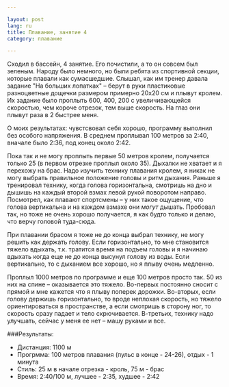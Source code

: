 ```yaml
---

layout: post  
lang: ru  
title: Плавание, занятие 4  
category: плавание

---
```


Сходил в бассейн, 4 занятие. Его почистили, а то он совсем был зеленым. Народу было немного, но были ребята из спортивной секции, которые плавали как сумасшедшие. Слышал, как им тренер давала задание "На больших лопатках" – берут в руки пластиковые разноцветные дощечки размером примерно 20x20 см и плывут кролем. Их задание было проплыть 600, 400, 200 с увеличивающейся скоростью, чем короче отрезок, тем выше скорость. На глаз они плывут раза в 2 быстрее меня.

О моих результатах: чувстсвовал себя хорошо, программу выполнил без особого напряжения. В среднем проплывал 100 метров за 2:40, вначале было 2:36, под конец около 2:42. 

Пока так и не могу проплыть первые 50 метров кролем, получается только 25 (в первом отрезке проплыл около 35). Дыхалки не хватает и я перехожу на брас. Надо изучить технику плавания кролем, я никак не могу выбрать правильное положение головы и ритм дыхания. Раньше я тренировал технику, когда голова горизонтальна, смотришь на дно и дышишь на каждый второй взмах левой рукой поворотом направо. Посмотрел, как плавают спортсмены – у них такое ощущение, что голова вертикальна и на каждом взмахе они _могут_ дышать. Пробовал так, но тоже не очень хорошо получается, я как будто только и делаю, что верчу головой туда-сюда. 

При плавании брасом я тоже не до конца выбрал технику, не могу решить как держать голову. Если горизонтально, то мне становится тяжело вдыхать, т.к. тратится время на подъем головы и я начинаю вдыхать когда еще не до конца высунул голову из воды. Если вертикально, то с дыханием все хорошо, но я плыву очень медленно.

Проплыл 1000 метров по программе и еще 100 метров просто так. 50 из них на спине – оказывается это тяжело. Во-первых постоянно сносит с прямой и мне кажется что я плыву поперек дорожки. Во-вторых, если голову держишь горизонтально, то вроде неплохая скорость, но тяжело ориентироваться в пространстве, а если смотришь в сторону ног, то скорость сразу падает и тело скрючивается. В-третьих, технику надо улучшать, сейчас у меня ее нет – машу руками и все.


###Результаты:

* Дистанция: 1100 м
* Прогрмма: 100 метров плавания (пульс в конце - 24-26), отдых - 1 минута
* Стиль: 25 м в начале отрезка - кроль, 75 м - брас
* Время: 2:40/100 м, лучшее - 2:35, худшее - 2:42



